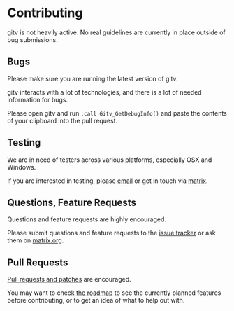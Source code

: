 # Contributing

gitv is not heavily active.
No real guidelines are currently in place outside of bug submissions.

## Bugs

Please make sure you are running the latest version of gitv.

gitv interacts with a lot of technologies, and there is a lot of needed
information for bugs.

Please open gitv and run `:call Gitv_GetDebugInfo()` and paste the contents of
your clipboard into the pull request.

## Testing

We are in need of testers across various platforms, especially OSX and Windows.

If you are interested in testing, please [email][5] or get in touch via
[matrix][2].

## Questions, Feature Requests

Questions and feature requests are highly encouraged.

Please submit questions and feature requests to the [issue tracker][1] or ask
them on [matrix.org][2].

## Pull Requests

[Pull requests and patches][3] are encouraged.

You may want to check [the roadmap][4] to see the currently planned features
before contributing, or to get an idea of what to help out with.

[1]: https://github.com/gregsexton/gitv/issues
[2]: https://riot.im/app/#/room/#gitv:matrix.org
[3]: https://github.com/gregsexton/gitv/pulls
[4]: https://github.com/gregsexton/gitv/blob/master/ROADMAP.md
[5]: mailto:r.l.bongers@gmail.com
